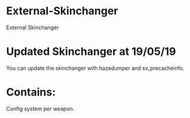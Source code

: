 # External-Skinchanger
External Skinchanger

# Updated Skinchanger at  19/05/19
You can update the skinchanger with hazedumper and sv_precacheinfo.

# Contains:
Config system per weapon.
